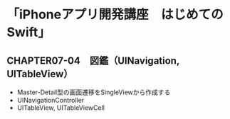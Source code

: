 # 「iPhoneアプリ開発講座　はじめてのSwift」

## CHAPTER07-04　図鑑（UINavigation, UITableView）
- Master-Detail型の画面遷移をSingleViewから作成する
- UINavigationController
- UITableView, UITableViewCell
